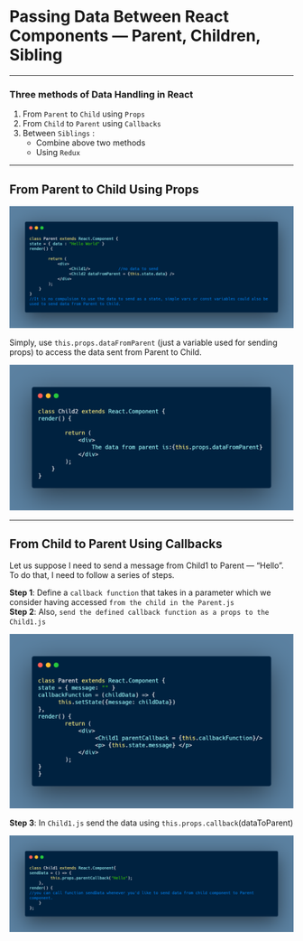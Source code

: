 # Passing Data Between React Components — Parent, Children, Sibling
***
### Three methods of Data Handling in React
1. From `Parent` to `Child` using `Props`
2. From `Child` to `Parent` using `Callbacks`
3. Between `Siblings` :
    * Combine above two methods
    * Using `Redux`
***
## From Parent to Child Using Props
![image1](https://github.com/krsamir/Miscellaneous/blob/master/Images/image%201.png)

Simply, use `this.props.dataFromParent` (just a variable used for sending props) to access the data sent from Parent to Child.

![image2](https://github.com/krsamir/Miscellaneous/blob/master/Images/image%202.png)

********************************
## From Child to Parent Using Callbacks
Let us suppose I need to send a message from Child1 to Parent — “Hello”. To do that, I need to follow a series of steps.

**Step 1**: Define a `callback function` that takes in a parameter which we consider having accessed `from the child in the Parent.js`<br>
**Step 2**: Also, `send the defined callback function as a props to the Child1.js`

![image3](https://github.com/krsamir/Miscellaneous/blob/master/Images/image%203.png)

**Step 3**: In `Child1.js` send the data using `this.props.callback`(dataToParent)

![image3](https://github.com/krsamir/Miscellaneous/blob/master/Images/image%204.png)
